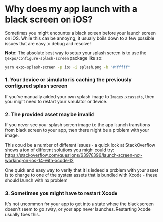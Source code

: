 # Why does my app launch with a black screen on iOS?

Sometimes you might encounter a black screen before your launch screen on iOS. While this can be annoying, it usually boils down to a few possible issues that are easy to debug and resolve! 

**Note:** The absolute best way to setup your splash screen is to use the `@expo/configure-splash-screen` package like so: 
```bash
yarn expo-splash-screen -p ios -i splash.png -b "#ffffff"
```

### 1. Your device or simulator is caching the previously configured splash screen

If you've manually added your own splash image to `Images.xcassets`, then you might need to restart your simulator or device. 

### 2. The provided asset may be invalid

If you never see your splash screen image i.e the app launch transitions from black screen to your app, then there might be a problem with your image.

This could be a number of different issues - a quick look at StackOverflow shows a ton of different solutions you might could try: https://stackoverflow.com/questions/63978396/launch-screen-not-working-on-ios-14-with-xcode-12

One quick and easy way to verify that it is indeed a problem with your asset is to change to one of the system assets that is bundled with Xcode - these should launch with no problem

### 3. Sometimes you might have to restart Xcode

It's not uncommon for your app to get into a state where the black screen doesn't seem to go away, or your app never launches. Restarting Xcode usually fixes this.
